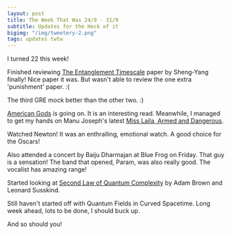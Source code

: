 ```yaml
---
layout: post
title: The Week That Was 24/9 - 31/9
subtitle: Updates for the Heck of it
bigimg: "/img/tweetery-2.png"
tags: updates twtw
---
```


I turned 22 this week!

Finished reviewing [The Entanglement Timescale](https://arxiv.org/pdf/1707.05792.pdf) paper by Sheng-Yang finally! Nice paper it was. But wasn't able to review the one extra 'punishment' paper. :(

The third GRE mock better than the other two. :)

[American Gods](https://www.goodreads.com/book/show/30165203-american-gods) is going on. It is an interesting read. Meanwhile, I managed to get my hands on Manu Joseph's latest [Miss Laila, Armed and Dangerous](https://www.goodreads.com/book/show/35620555-miss-laila-armed-and-dangerous?ac=1&from_search=true).

Watched Newton! It was an enthralling, emotional watch. A good choice for the Oscars!

Also attended a concert by Baiju Dharmajan at Blue Frog on Friday. That guy is a sensation! The band that opened, Param, was also really good. The vocalist has amazing range!

Started looking at [Second Law of Quantum Complexity](https://arxiv.org/abs/1701.01107) by Adam Brown and Leonard Susskind.

Still haven't started off with Quantum Fields in Curved Spacetime. Long week ahead, lots to be done, I should buck up.

And so should you!